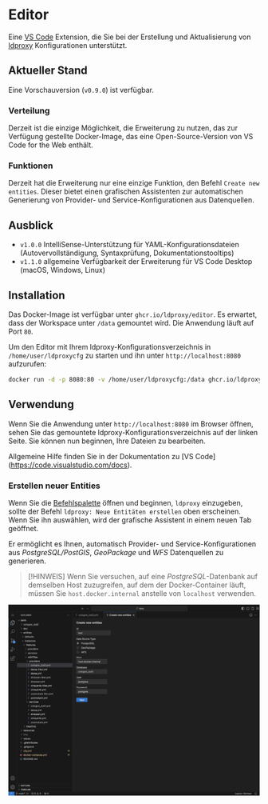 # Editor

Eine [VS Code](https://code.visualstudio.com) Extension, die Sie bei der Erstellung und Aktualisierung von [ldproxy](https://docs.ldproxy.net) Konfigurationen unterstützt.

## Aktueller Stand

Eine Vorschauversion (`v0.9.0`) ist verfügbar.

### Verteilung

Derzeit ist die einzige Möglichkeit, die Erweiterung zu nutzen, das zur Verfügung gestellte Docker-Image, das eine Open-Source-Version von VS Code for the Web enthält.

### Funktionen

Derzeit hat die Erweiterung nur eine einzige Funktion, den Befehl `Create new entities`. Dieser bietet einen grafischen Assistenten zur automatischen Generierung von Provider- und Service-Konfigurationen aus Datenquellen.

## Ausblick

- `v1.0.0` IntelliSense-Unterstützung für YAML-Konfigurationsdateien (Autovervollständigung, Syntaxprüfung, Dokumentationstooltips)
- `v1.1.0` allgemeine Verfügbarkeit der Erweiterung für VS Code Desktop (macOS, Windows, Linux)

## Installation

Das Docker-Image ist verfügbar unter `ghcr.io/ldproxy/editor`. Es erwartet, dass der Workspace unter `/data` gemountet wird. Die Anwendung läuft auf Port `80`.

Um den Editor mit Ihrem ldproxy-Konfigurationsverzeichnis in `/home/user/ldproxycfg` zu starten und ihn unter `http://localhost:8080` aufzurufen:

```sh
docker run -d -p 8080:80 -v /home/user/ldproxycfg:/data ghcr.io/ldproxy/editor
```

## Verwendung

Wenn Sie die Anwendung unter `http://localhost:8080` im Browser öffnen, sehen Sie das gemountete ldproxy-Konfigurationsverzeichnis auf der linken Seite. Sie können nun beginnen, Ihre Dateien zu bearbeiten.

Allgemeine Hilfe finden Sie in der Dokumentation zu [VS Code] (https://code.visualstudio.com/docs).

### Erstellen neuer Entities

Wenn Sie die [Befehlspalette](https://code.visualstudio.com/docs/getstarted/userinterface#_command-palette) öffnen und beginnen, `ldproxy` einzugeben, sollte der Befehl `ldproxy: Neue Entitäten erstellen` oben erscheinen. Wenn Sie ihn auswählen, wird der grafische Assistent in einem neuen Tab geöffnet.

Er ermöglicht es Ihnen, automatisch Provider- und Service-Konfigurationen aus _PostgreSQL/PostGIS_, _GeoPackage_ und _WFS_ Datenquellen zu generieren.

> [!HINWEIS]
> Wenn Sie versuchen, auf eine _PostgreSQL_-Datenbank auf demselben Host zuzugreifen, auf dem der Docker-Container läuft, müssen Sie `host.docker.internal` anstelle von `localhost` verwenden.

![](screenshot.png)
